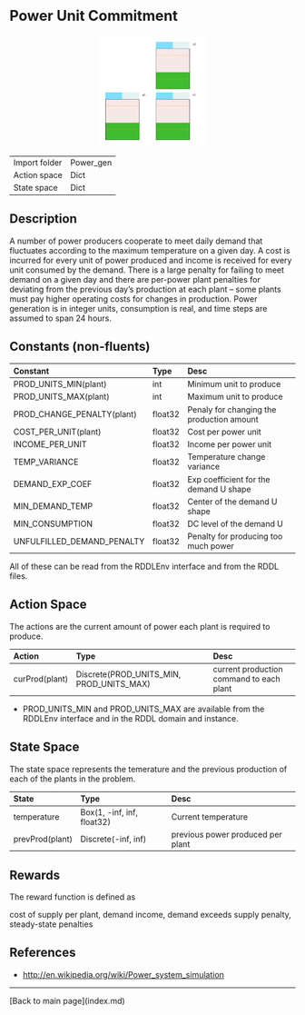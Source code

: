 
<p style="font-size:25px;text-align:left"><b>Power Unit Commitment</b></p>

<div style="width:100%;text-align:center;">
  <a href="images/power_gen.gif">
    <img src="images/power_gen.gif" height="190" width="190" />
  </a>
</div>

|       |      |
|:------------------|:------------|
| Import folder     | Power_gen  |
| Action space      | Dict        |
| State space       | Dict        |


## Description

A number of power producers cooperate to meet daily demand that fluctuates according to the maximum temperature on a given day. A cost is incurred for every unit of power produced and income is received for every unit consumed by the demand.
There is a large penalty for failing to meet demand on a given day and there are per-power plant penalties for deviating from the previous day’s production at each plant – some plants must pay higher operating costs for changes in production. Power generation is in integer units, consumption is real, and time steps are assumed to span 24 hours.

## Constants (non-fluents)

| Constant                      | Type             |  Desc                                               |
|:------------------------------|:-----------------|:----------------------------------------------------|
| PROD_UNITS_MIN(plant)         | int              |   Minimum unit to produce   |
| PROD_UNITS_MAX(plant)         | int              |   Maximum unit to produce     |
| PROD_CHANGE_PENALTY(plant)    | float32          |   Penaly for changing the production amount               |
| COST_PER_UNIT(plant)          | float32          |   Cost per power unit                          |
| INCOME_PER_UNIT               | float32          |   Income per power unit                            |
| TEMP_VARIANCE                 | float32          |   Temperature change variance                                |
| DEMAND_EXP_COEF               | float32          |   Exp coefficient for the demand U shape                                |
| MIN_DEMAND_TEMP               | float32          |   Center of the demand U shape                               |
| MIN_CONSUMPTION               | float32          |   DC level of the demand U                                |
| UNFULFILLED_DEMAND_PENALTY    | float32          |   Penalty for producing too much power                               |

All of these can be read from the RDDLEnv interface and from the RDDL files.


## Action Space

The actions are the current amount of power each plant is required to produce.

| Action               | Type             |  Desc                          |
|:---------------------|:-----------------|:-------------------------------|
| curProd(plant)       | Discrete(PROD_UNITS_MIN, PROD_UNITS_MAX)  |  current production command to each plant |

- PROD_UNITS_MIN and PROD_UNITS_MAX are available from the RDDLEnv interface and in the RDDL domain and instance.

## State Space

The state space represents the temerature and the previous production of each of the plants in the problem.

| State                      | Type              |  Desc                                   |
|:---------------------------|:------------------|:----------------------------------------|
| temperature                | Box(1, -inf, inf, float32)   | Current temperature                     |
| prevProd(plant)            | Discrete(-inf, inf)   |  previous power produced per plant      |


## Rewards

The reward function is defined as 

cost of supply per plant, demand income, demand exceeds supply penalty, steady-state penalties

## References

- http://en.wikipedia.org/wiki/Power_system_simulation 

<hr>
[Back to main page](index.md)

